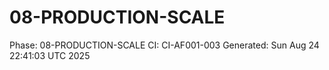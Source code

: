 # 08-PRODUCTION-SCALE
Phase: 08-PRODUCTION-SCALE
CI: CI-AF001-003
Generated: Sun Aug 24 22:41:03 UTC 2025
